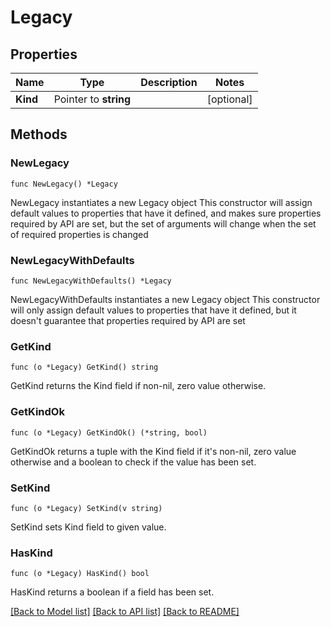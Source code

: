 # Legacy

## Properties

Name | Type | Description | Notes
------------ | ------------- | ------------- | -------------
**Kind** | Pointer to **string** |  | [optional] 

## Methods

### NewLegacy

`func NewLegacy() *Legacy`

NewLegacy instantiates a new Legacy object
This constructor will assign default values to properties that have it defined,
and makes sure properties required by API are set, but the set of arguments
will change when the set of required properties is changed

### NewLegacyWithDefaults

`func NewLegacyWithDefaults() *Legacy`

NewLegacyWithDefaults instantiates a new Legacy object
This constructor will only assign default values to properties that have it defined,
but it doesn't guarantee that properties required by API are set

### GetKind

`func (o *Legacy) GetKind() string`

GetKind returns the Kind field if non-nil, zero value otherwise.

### GetKindOk

`func (o *Legacy) GetKindOk() (*string, bool)`

GetKindOk returns a tuple with the Kind field if it's non-nil, zero value otherwise
and a boolean to check if the value has been set.

### SetKind

`func (o *Legacy) SetKind(v string)`

SetKind sets Kind field to given value.

### HasKind

`func (o *Legacy) HasKind() bool`

HasKind returns a boolean if a field has been set.


[[Back to Model list]](../README.md#documentation-for-models) [[Back to API list]](../README.md#documentation-for-api-endpoints) [[Back to README]](../README.md)


